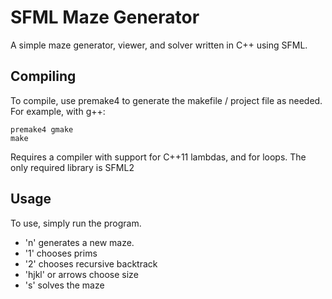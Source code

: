 SFML Maze Generator
===================

A simple maze generator, viewer, and solver written in C++ using SFML.

Compiling
---------

To compile, use premake4 to generate the makefile / project file as needed.
For example, with g++:

	premake4 gmake
	make

Requires a compiler with support for C++11 lambdas, <random> and for loops.
The only required library is SFML2

Usage
-----

To use, simply run the program.

- 'n' generates a new maze.
- '1' chooses prims
- '2' chooses recursive backtrack
- 'hjkl' or arrows choose size
- 's' solves the maze
